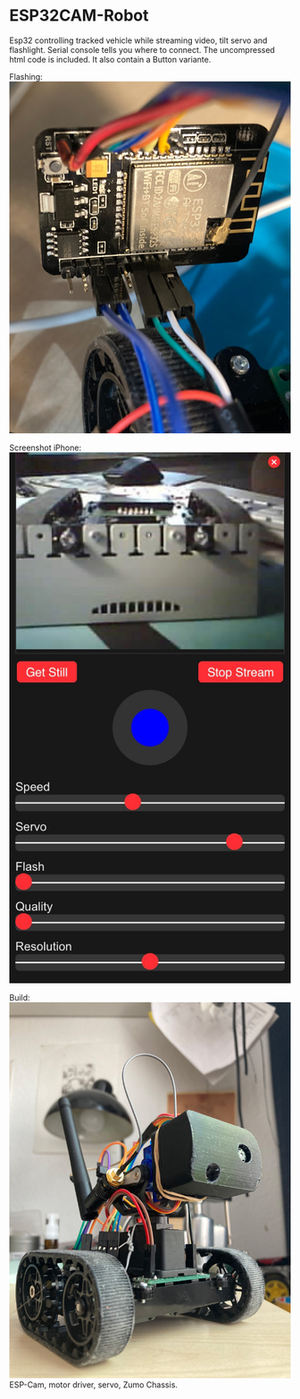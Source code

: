 # ESP32CAM-Robot

Esp32 controlling tracked vehicle while streaming video, tilt servo and flashlight.
Serial console tells you where to connect. 
The uncompressed html code is included. It also contain a Button variante.

Flashing:
![flashing.jpg](flashing.jpg "Wiring")

Screenshot iPhone:
![screenshot.jpg](screenshot.jpg "Control")

Build:
![robot.jpg](robot.jpg "Build")
ESP-Cam, motor driver, servo, Zumo Chassis.

